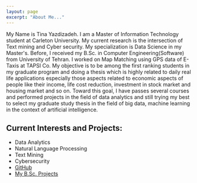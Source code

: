 ```yaml
---
layout: page
excerpt: "About Me..."
---
```

My Name is Tina Yazdizadeh. I am a Master of Information Technology student at Carleton University. My current research is the intersection of Text mining and Cyber security. My specialization is Data Science in my Master's. Before, I received my B.Sc. in Computer Engineering(Software)  from University of Tehran. I worked on Map Matching using GPS data of E-Taxis at TAPSI Co. 
My objective is to be among the first ranking students in my graduate program and doing a thesis which is highly related to daily real life applications especially those aspects related to economic aspects of people like their income, life cost reduction, investment in stock market and housing market and so on. Toward this goal, I have passes several courses and performed projects in the field of data analytics and still trying my best to select my graduate study thesis in the field of big data, machine learning in the context of artificial intelligence.


## Current Interests and Projects:

- Data Analytics
- Natural Language Processing
- Text Mining
- Cybersecurity
- [GitHub](https://github.com/tinayzdzd)
- [My B.Sc. Projects](https://github.com/tinayz)
